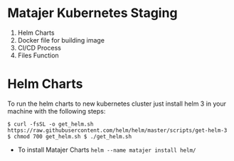 # Matajer Kubernetes Staging
1. Helm Charts
2. Docker file for building image
3. CI/CD Process
4. Files Function

# Helm Charts
To run the helm charts to new kubernetes cluster just install helm 3 in your machine with the following steps:

`$ curl -fsSL -o get_helm.sh https://raw.githubusercontent.com/helm/helm/master/scripts/get-helm-3
$ chmod 700 get_helm.sh
$ ./get_helm.sh`

- To install Matajer Charts 
`helm --name matajer install helm/
`
